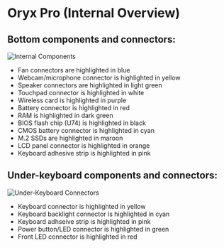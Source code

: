 # Oryx Pro (Internal Overview)

## Bottom components and connectors:

![Internal Components](./img/components-highlighted.webp)

- Fan connectors are highlighted in blue
- Webcam/microphone connector is highlighted in yellow
- Speaker connectors are highlighted in light green
- Touchpad connector is highlighted in white
- Wireless card is highlighted in purple
- Battery connector is highlighted in red
- RAM is highlighted in dark green
- BIOS flash chip (U74) is highlighted in black
- CMOS battery connector is highlighted in cyan
- M.2 SSDs are highlighted in maroon
- LCD panel connector is highlighted in orange
- Keyboard adhesive strip is highlighted in pink

## Under-keyboard components and connectors:

![Under-Keyboard Connectors](./img/under-keyboard.webp)

- Keyboard connector is highlighted in yellow
- Keyboard backlight connector is highlighted in cyan
- Keyboard adhseive strip is highlighted in pink
- Power button/LED connector is highlighted in green
- Front LED connector is highlighted in red
